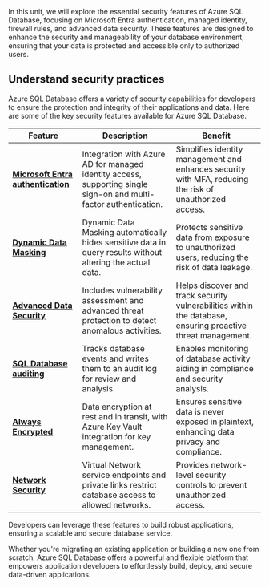 In this unit, we will explore the essential security features of Azure SQL Database, focusing on Microsoft Entra authentication, managed identity, firewall rules, and advanced data security. These features are designed to enhance the security and manageability of your database environment, ensuring that your data is protected and accessible only to authorized users.

## Understand security practices

Azure SQL Database offers a variety of security capabilities for developers to ensure the protection and integrity of their applications and data. Here are some of the key security features available for Azure SQL Database.

| Feature | Description | Benefit |
| --- | --- | --- |
| [**Microsoft Entra authentication**](/azure/azure-sql/database/authentication-aad-overview) | Integration with Azure AD for managed identity access, supporting single sign-on and multi-factor authentication. | Simplifies identity management and enhances security with MFA, reducing the risk of unauthorized access. |
| [**Dynamic Data Masking**](/azure/azure-sql/database/dynamic-data-masking-overview) | Dynamic Data Masking automatically hides sensitive data in query results without altering the actual data. | Protects sensitive data from exposure to unauthorized users, reducing the risk of data leakage. |
| [**Advanced Data Security**](/en-us/azure/azure-sql/database/azure-defender-for-sql) | Includes vulnerability assessment and advanced threat protection to detect anomalous activities. | Helps discover and track security vulnerabilities within the database, ensuring proactive threat management. |
| [**SQL Database auditing**](/en-us/azure/azure-sql/database/auditing-overview) | Tracks database events and writes them to an audit log for review and analysis. | Enables monitoring of database activity aiding in compliance and security analysis. |
| [**Always Encrypted**](/sql/relational-databases/security/encryption/always-encrypted-database-engine) | Data encryption at rest and in transit, with Azure Key Vault integration for key management. | Ensures sensitive data is never exposed in plaintext, enhancing data privacy and compliance. |
| [**Network Security**](/en-us/azure/azure-sql/database/network-access-controls-overview) | Virtual Network service endpoints and private links restrict database access to allowed networks. | Provides network-level security controls to prevent unauthorized access. |

Developers can leverage these features to build robust applications, ensuring a scalable and secure database service.

Whether you're migrating an existing application or building a new one from scratch, Azure SQL Database offers a powerful and flexible platform that empowers application developers to effortlessly build, deploy, and secure data-driven applications.
